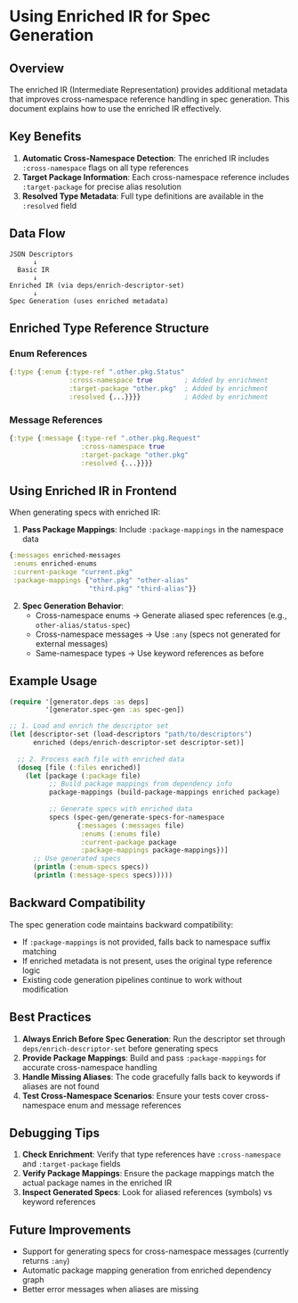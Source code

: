 # Using Enriched IR for Spec Generation

## Overview

The enriched IR (Intermediate Representation) provides additional metadata that improves cross-namespace reference handling in spec generation. This document explains how to use the enriched IR effectively.

## Key Benefits

1. **Automatic Cross-Namespace Detection**: The enriched IR includes `:cross-namespace` flags on all type references
2. **Target Package Information**: Each cross-namespace reference includes `:target-package` for precise alias resolution
3. **Resolved Type Metadata**: Full type definitions are available in the `:resolved` field

## Data Flow

```
JSON Descriptors
      ↓
  Basic IR
      ↓
Enriched IR (via deps/enrich-descriptor-set)
      ↓
Spec Generation (uses enriched metadata)
```

## Enriched Type Reference Structure

### Enum References
```clojure
{:type {:enum {:type-ref ".other.pkg.Status"
               :cross-namespace true        ; Added by enrichment
               :target-package "other.pkg"  ; Added by enrichment
               :resolved {...}}}}           ; Added by enrichment
```

### Message References
```clojure
{:type {:message {:type-ref ".other.pkg.Request"
                  :cross-namespace true
                  :target-package "other.pkg"
                  :resolved {...}}}}
```

## Using Enriched IR in Frontend

When generating specs with enriched IR:

1. **Pass Package Mappings**: Include `:package-mappings` in the namespace data
```clojure
{:messages enriched-messages
 :enums enriched-enums
 :current-package "current.pkg"
 :package-mappings {"other.pkg" "other-alias"
                    "third.pkg" "third-alias"}}
```

2. **Spec Generation Behavior**:
   - Cross-namespace enums → Generate aliased spec references (e.g., `other-alias/status-spec`)
   - Cross-namespace messages → Use `:any` (specs not generated for external messages)
   - Same-namespace types → Use keyword references as before

## Example Usage

```clojure
(require '[generator.deps :as deps]
         '[generator.spec-gen :as spec-gen])

;; 1. Load and enrich the descriptor set
(let [descriptor-set (load-descriptors "path/to/descriptors")
      enriched (deps/enrich-descriptor-set descriptor-set)]
  
  ;; 2. Process each file with enriched data
  (doseq [file (:files enriched)]
    (let [package (:package file)
          ;; Build package mappings from dependency info
          package-mappings (build-package-mappings enriched package)
          
          ;; Generate specs with enriched data
          specs (spec-gen/generate-specs-for-namespace
                 {:messages (:messages file)
                  :enums (:enums file)
                  :current-package package
                  :package-mappings package-mappings})]
      ;; Use generated specs
      (println (:enum-specs specs))
      (println (:message-specs specs)))))
```

## Backward Compatibility

The spec generation code maintains backward compatibility:
- If `:package-mappings` is not provided, falls back to namespace suffix matching
- If enriched metadata is not present, uses the original type reference logic
- Existing code generation pipelines continue to work without modification

## Best Practices

1. **Always Enrich Before Spec Generation**: Run the descriptor set through `deps/enrich-descriptor-set` before generating specs
2. **Provide Package Mappings**: Build and pass `:package-mappings` for accurate cross-namespace handling
3. **Handle Missing Aliases**: The code gracefully falls back to keywords if aliases are not found
4. **Test Cross-Namespace Scenarios**: Ensure your tests cover cross-namespace enum and message references

## Debugging Tips

1. **Check Enrichment**: Verify that type references have `:cross-namespace` and `:target-package` fields
2. **Verify Package Mappings**: Ensure the package mappings match the actual package names in the enriched IR
3. **Inspect Generated Specs**: Look for aliased references (symbols) vs keyword references

## Future Improvements

- Support for generating specs for cross-namespace messages (currently returns `:any`)
- Automatic package mapping generation from enriched dependency graph
- Better error messages when aliases are missing